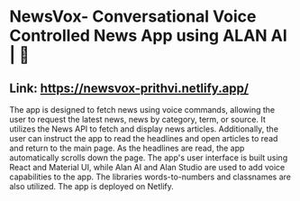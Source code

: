 # NewsVox- Conversational Voice Controlled News App using ALAN AI |  📰

## Link: https://newsvox-prithvi.netlify.app/  

The app is designed to fetch news using voice commands, allowing the user to request the latest news, news by category, term, or source. It utilizes the News API to fetch and display news articles. Additionally, the user can instruct the app to read the headlines and open articles to read and return to the main page. As the headlines are read, the app automatically scrolls down the page.
The app's user interface is built using React and Material UI, while Alan AI and Alan Studio are used to add voice capabilities to the app. The libraries words-to-numbers and classnames are also utilized. The app is deployed on Netlify.
